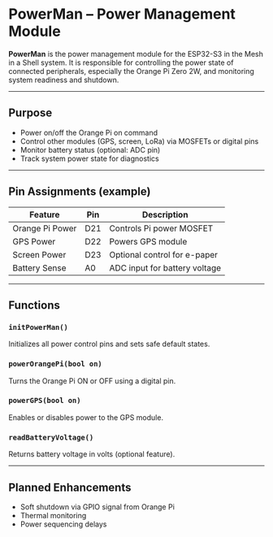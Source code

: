 
# PowerMan – Power Management Module

**PowerMan** is the power management module for the ESP32-S3 in the Mesh in a Shell system. It is responsible for controlling the power state of connected peripherals, especially the Orange Pi Zero 2W, and monitoring system readiness and shutdown.

---

## Purpose

- Power on/off the Orange Pi on command
- Control other modules (GPS, screen, LoRa) via MOSFETs or digital pins
- Monitor battery status (optional: ADC pin)
- Track system power state for diagnostics

---

## Pin Assignments (example)

| Feature         | Pin   | Description                   |
|----------------|-------|-------------------------------|
| Orange Pi Power | D21   | Controls Pi power MOSFET      |
| GPS Power       | D22   | Powers GPS module             |
| Screen Power    | D23   | Optional control for e-paper  |
| Battery Sense   | A0    | ADC input for battery voltage |

---

## Functions

### `initPowerMan()`
Initializes all power control pins and sets safe default states.

### `powerOrangePi(bool on)`
Turns the Orange Pi ON or OFF using a digital pin.

### `powerGPS(bool on)`
Enables or disables power to the GPS module.

### `readBatteryVoltage()`
Returns battery voltage in volts (optional feature).

---

## Planned Enhancements

- Soft shutdown via GPIO signal from Orange Pi
- Thermal monitoring
- Power sequencing delays
